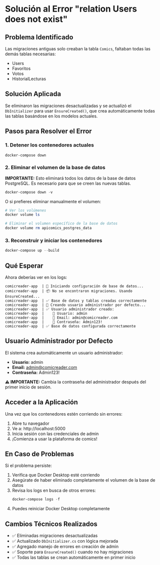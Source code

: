 # Solución al Error "relation Users does not exist"

## Problema Identificado

Las migraciones antiguas solo creaban la tabla `Comics`, faltaban todas las demás tablas necesarias:
- Users
- Favoritos
- Votos
- HistorialLecturas

## Solución Aplicada

Se eliminaron las migraciones desactualizadas y se actualizó el `DbInitializer` para usar `EnsureCreated()`, que crea automáticamente todas las tablas basándose en los modelos actuales.

## Pasos para Resolver el Error

### 1. Detener los contenedores actuales

```powershell
docker-compose down
```

### 2. Eliminar el volumen de la base de datos

**IMPORTANTE:** Esto eliminará todos los datos de la base de datos PostgreSQL. Es necesario para que se creen las nuevas tablas.

```powershell
docker-compose down -v
```

O si prefieres eliminar manualmente el volumen:

```powershell
# Ver los volúmenes
docker volume ls

# Eliminar el volumen específico de la base de datos
docker volume rm apicomics_postgres_data
```

### 3. Reconstruir y iniciar los contenedores

```powershell
docker-compose up --build
```

## Qué Esperar

Ahora deberías ver en los logs:

```
comicreader-app  | 🔄 Iniciando configuración de base de datos...
comicreader-app  | 📦 No se encontraron migraciones. Usando EnsureCreated...
comicreader-app  | ✅ Base de datos y tablas creadas correctamente
comicreader-app  | 👤 Creando usuario administrador por defecto...
comicreader-app  | ✅ Usuario administrador creado:
comicreader-app  |    👤 Usuario: admin
comicreader-app  |    📧 Email: admin@comicreader.com
comicreader-app  |    🔑 Contraseña: Admin123!
comicreader-app  | ✅ Base de datos configurada correctamente
```

## Usuario Administrador por Defecto

El sistema crea automáticamente un usuario administrador:

- **Usuario:** admin
- **Email:** admin@comicreader.com
- **Contraseña:** Admin123!

**⚠️ IMPORTANTE:** Cambia la contraseña del administrador después del primer inicio de sesión.

## Acceder a la Aplicación

Una vez que los contenedores estén corriendo sin errores:

1. Abre tu navegador
2. Ve a: http://localhost:5000
3. Inicia sesión con las credenciales de admin
4. ¡Comienza a usar la plataforma de comics!

## En Caso de Problemas

Si el problema persiste:

1. Verifica que Docker Desktop esté corriendo
2. Asegúrate de haber eliminado completamente el volumen de la base de datos
3. Revisa los logs en busca de otros errores:
   ```powershell
   docker-compose logs -f
   ```
4. Puedes reiniciar Docker Desktop completamente

## Cambios Técnicos Realizados

- ✅ Eliminadas migraciones desactualizadas
- ✅ Actualizado `DbInitializer.cs` con lógica mejorada
- ✅ Agregado manejo de errores en creación de admin
- ✅ Soporte para `EnsureCreated()` cuando no hay migraciones
- ✅ Todas las tablas se crean automáticamente en primer inicio
